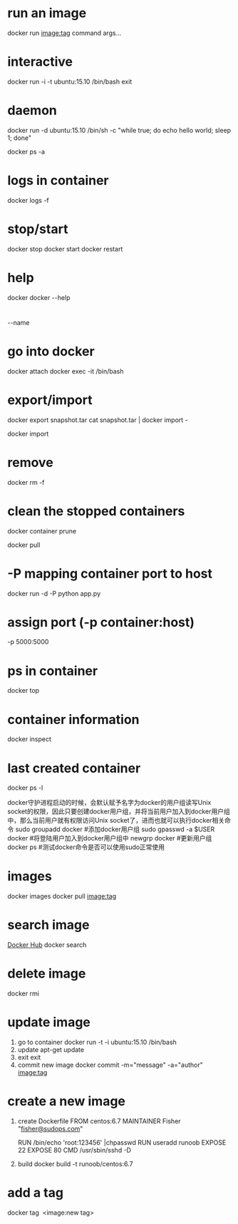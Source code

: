 
# run an image
docker run <image:tag> command args...

# interactive
docker run -i -t ubuntu:15.10 /bin/bash
exit

# daemon
docker run -d ubuntu:15.10 /bin/sh -c "while true; do echo hello world; sleep 1; done"

docker ps -a

# logs in container
docker logs -f <container id>

# stop/start
docker stop <container id>
docker start <container id>
docker restart <container id>

# help
docker
docker <cmd> --help

#
--name <name>

# go into docker
docker attach <container id>
docker exec -it <container id> /bin/bash

# export/import
docker export <container id> snapshot.tar
cat snapshot.tar | docker import - <image>

docker import <url>

# remove
docker rm -f <container id>
# clean the stopped containers
docker container prune 


docker pull <web app>
# -P mapping container port to host
docker run -d -P <web app> python app.py
# assign port (-p container:host)
-p 5000:5000

# ps in container
docker top <container id>

# container information
docker inspect <container id>

# last created container
docker ps -l

docker守护进程启动的时候，会默认赋予名字为docker的用户组读写Unix socket的权限，因此只要创建docker用户组，并将当前用户加入到docker用户组中，那么当前用户就有权限访问Unix socket了，进而也就可以执行docker相关命令
sudo groupadd docker     #添加docker用户组
sudo gpasswd -a $USER docker     #将登陆用户加入到docker用户组中
newgrp docker     #更新用户组
docker ps    #测试docker命令是否可以使用sudo正常使用

# images
docker images
docker pull <image:tag>

# search image
[Docker Hub](https://hub.docker.com/)
docker search <image>

# delete image
docker rmi <image>

# update image
1. go to container
    docker run -t -i ubuntu:15.10 /bin/bash
2. update
    apt-get update
3. exit
    exit
4. commit new image
    docker commit -m="message" -a="author" <container id> <image:tag>

# create a new image
1. create Dockerfile
    FROM    centos:6.7
    MAINTAINER      Fisher "fisher@sudops.com"

    RUN     /bin/echo 'root:123456' |chpasswd
    RUN     useradd runoob
    EXPOSE  22
    EXPOSE  80
    CMD     /usr/sbin/sshd -D
    
2. build
    docker build -t runoob/centos:6.7 <Dockerfile path>

# add a tag
docker tag <image id> <image:new tag>


